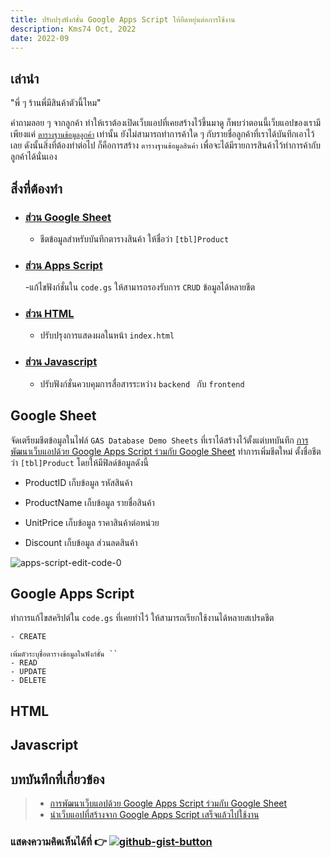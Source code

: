 ```yaml
---
title: ปรับปรุงฟังก์ชั่น Google Apps Script ให้ยืดหยุ่นต่อการใช้งาน
description: Kms74 Oct, 2022
date: 2022-09
---
```


## เล่านำ

"พี่ ๆ ร้านพี่มีสินค้าตัวนี้ไหม" 

คำถามลอย ๆ จากลูกค้า ทำให้เราต้องเปิดเว็บแอปที่เคยสร้างไว้ขึ้นมาดู ก็พบว่าตอนนี้เว็บแอปของเรามีเพียงแค่ [`ตารางฐานข้อมูลลูกค้า`](deploy-web-app.md) เท่านั้น ยังไม่สามารถทำการค้าใด ๆ กับรายชื่อลูกค้าที่เราได้บันทึกเอาไว้เลย ดังนั้นสิ่งที่ต้องทำต่อไป ก็คือการสร้าง `ตารางฐานข้อมูลสินค้า` เพื่อจะได้มีรายการสินค้าไว้ทำการค้ากับลูกค้าได้นั่นเอง

## สิ่งที่ต้องทำ

- ### [ส่วน Google Sheet](#google-sheet)
    
    - ชีตข้อมูลสำหรับบันทึกตารางสินค้า ให้ชื่อว่า `[tbl]Product`

- ### [ส่วน Apps Script](#google-apps-script)
    
    -แก้ไขฟังก์ชั่นใน `code.gs` ให้สามารถรองรับการ `CRUD` ข้อมูลได้หลายชีต

- ### [ส่วน HTML](#html)
    
    - ปรับปรุงการแสดงผลในหน้า `index.html`

- ### [ส่วน Javascript](#javascript)
    
    - ปรับฟังก์ชั่นควบคุมการสื่อสารระหว่าง `backend ` กับ `frontend`

## Google Sheet

จัดเตรียมชีตข้อมูลในไฟล์ `GAS Database Demo Sheets` ที่เราได้สร้างไว้ตั้งแต่บทบันทึก [การพัฒนาเว็บแอปด้วย Google Apps Script ร่วมกับ Google Sheet](google-apps-script-google-sheet.md) ทำการเพิ่มชีตใหม่ ตั้งชื่อชีตว่า `[tbl]Product` โดยให้มีฟิลด์ข้อมูลดังนี้

- ProductID เก็บข้อมูล รหัสสินค้า

- ProductName เก็บข้อมูล รายชื่อสินค้า

- UnitPrice เก็บข้อมูล ราคาสินค้าต่อหน่วย

- Discount เก็บข้อมูล ส่วนลดสินค้า

![apps-script-edit-code-0](https://user-images.githubusercontent.com/52767363/192676983-03a21a49-eee6-472f-b0ec-cad3527752b6.png)

## Google Apps Script

ทำการแก้ไขสคริปต์ใน `code.gs` ที่เคยทำไว้ ให้สามารถเรียกใช้งานได้หลายสเปรดชีต
    
    - CREATE 
    
    เพิ่มตัวระบุชื่อตารางข้อมูลในฟังก์ชั่น ``
    - READ
    - UPDATE
    - DELETE

## HTML

## Javascript

## บทบันทึกที่เกี่ยวข้อง
> - [การพัฒนาเว็บแอปด้วย Google Apps Script ร่วมกับ Google Sheet](google-apps-script-google-sheet.md) 
> - [นำเว็บแอปที่สร้างจาก Google Apps Script เสร็จแล้วไปใช้งาน](deploy-web-app.md)

### แสดงความคิดเห็นได้ที่ :point_right: [![github-gist-button](https://user-images.githubusercontent.com/52767363/191145099-9f4a51a2-35cc-495f-82e1-284d769a9052.png)](https://gist.github.com/Komsan74/c92f0d19f98aaba9982a3c2a4bcce265)
